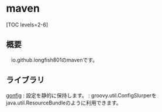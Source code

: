 # maven

[TOC levels=2-6]

## 概要

　io.github.longfish801のmavenです。

## ライブラリ

[gonfig](gonfig/)
: 設定を静的に保持します。
: groovy.util.ConfigSlurperを java.util.ResourceBundleのように利用できます。
